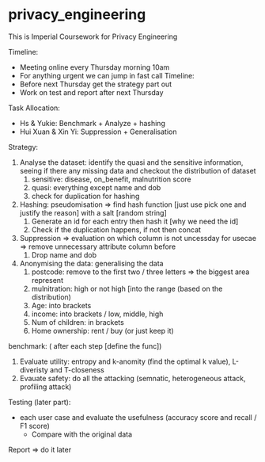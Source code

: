 # privacy_engineering

This is Imperial Coursework for Privacy Engineering 

Timeline:
- Meeting online every Thursday morning 10am
- For anything urgent we can jump in fast call
Timeline:
- Before next Thursday get the strategy part out
- Work on test and report after next Thursday 

Task Allocation:
- Hs & Yukie: Benchmark + Analyze + hashing 
- Hui Xuan & Xin Yi: Suppression + Generalisation 

Strategy:
1. Analyse the dataset: identify the quasi and the sensitive information, seeing if there any missing data and checkout the distribution of dataset 
    1. sensitive: disease, on_benefit, malnutrition score 
    2. quasi: everything except name and dob 
    3. check for duplication for hashing
2. Hashing: pseudomisation => find hash function [just use pick one and justify the reason] with a salt [random string]
    1. Generate an id for each entry then hash it [why we need the id]
    2. Check if the duplication happens, if not then concat 
3. Suppression => evaluation on which column is not uncessday for usecae => remove unnecessary attribute column before 
    1. Drop name and dob 
4. Anonymising the data: generalising the data
    1. postcode: remove to the first two / three letters => the biggest area represent 
    2. mulnitration: high or not high [into the range (based on the distribution) 
    3. Age: into brackets 
    4. income: into brackets / low, middle, high 
    5. Num of children: in brackets 
    6. Home ownership: rent / buy (or just keep it)

benchmark: ( after each step [define the func])
1. Evaluate utility: entropy and k-anomity (find the optimal k value), L-diveristy and T-closeness 
2. Evauate safety: do all the attacking (semnatic, heterogeneous attack, profiling attack)

Testing (later part):
- each user case and evaluate the usefulness (accuracy score and recall / F1 score)
    - Compare with the original data

Report => do it later 

